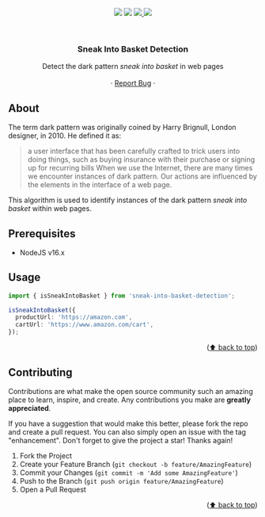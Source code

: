 <a name="readme-top"></a>

<p align="center">
<img src="https://img.shields.io/badge/--3178C6?logo=typescript&logoColor=ffffff">
  <img src="https://img.shields.io/badge/code_style-prettier-ff69b4.svg?style=flat-square">
	<a href="https://github.com/antgioia/sneak-into-basket-detection/issues">
		<img src="https://img.shields.io/github/issues/xrenegade100/trick-question-detection?style=flat-square">
	</a>
	<a href="https://www.linkedin.com/in/domenico-antonio-gioia-42541a1a2/">
		<img src="https://img.shields.io/badge/linkedin-0077b5?style=flat-square&logo=linkedin&logocolor=white">
	</a>
</p>
<br />

<div align="center">
  <h3 align="center">Sneak Into Basket Detection</h3>

  <p align="center">
    Detect the dark pattern <i>sneak into basket</i> in web pages
    <br />
    <br />
    ·
    <a href="https://github.com/antgioia/sneak-into-basket-detection/issues">Report Bug</a>
    ·
  </p>
</div>

## About

The term dark pattern was originally coined by Harry Brignull, London designer, in 2010. He defined it as:

> a user interface that has been carefully crafted to trick users into doing things, such as buying insurance with their purchase or signing up for recurring bills
> When we use the Internet, there are many times we encounter instances of dark pattern. Our actions are influenced by the elements in the interface of a web page.

This algorithm is used to identify instances of the dark pattern _sneak into basket_ within web pages.

## Prerequisites

- NodeJS v16.x

## Usage

```typescript
import { isSneakIntoBasket } from 'sneak-into-basket-detection';

isSneakIntoBasket({
  productUrl: 'https://amazon.com',
  cartUrl: 'https://www.amazon.com/cart',
});
```

<p align="right">(<a href="#readme-top">⬆️ back to top</a>)</p>

<!-- CONTRIBUTING -->

## Contributing

Contributions are what make the open source community such an amazing place to learn, inspire, and create. Any contributions you make are **greatly appreciated**.

If you have a suggestion that would make this better, please fork the repo and create a pull request. You can also simply open an issue with the tag "enhancement".
Don't forget to give the project a star! Thanks again!

1. Fork the Project
2. Create your Feature Branch (`git checkout -b feature/AmazingFeature`)
3. Commit your Changes (`git commit -m 'Add some AmazingFeature'`)
4. Push to the Branch (`git push origin feature/AmazingFeature`)
5. Open a Pull Request

<p align="right">(<a href="#readme-top">⬆️ back to top</a>)</p>
